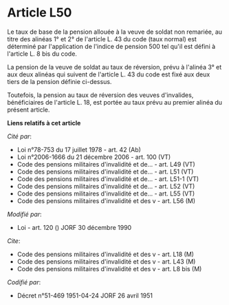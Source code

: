 # Article L50

Le taux de base de la pension allouée à la veuve de soldat non remariée, au titre des alinéas 1° et 2° de l'article L. 43 du
code (taux normal) est déterminé par l'application de l'indice de pension 500 tel qu'il est défini à l'article L. 8 bis du
code.

La pension de la veuve de soldat au taux de réversion, prévu à l'alinéa 3° et aux deux alinéas qui suivent de l'article L. 43
du code est fixé aux deux tiers de la pension définie ci-dessus.

Toutefois, la pension au taux de réversion des veuves d'invalides, bénéficiaires de l'article L. 18, est portée au taux prévu
au premier alinéa du présent article.

**Liens relatifs à cet article**

_Cité par_:

  - Loi n°78-753 du 17 juillet 1978 - art. 42 (Ab)
  - Loi n°2006-1666 du 21 décembre 2006 - art. 100 (VT)
  - Code des pensions militaires d'invalidité et de... - art. L49 (VT)
  - Code des pensions militaires d'invalidité et de... - art. L51 (VT)
  - Code des pensions militaires d'invalidité et de... - art. L51-1 (VT)
  - Code des pensions militaires d'invalidité et de... - art. L52 (VT)
  - Code des pensions militaires d'invalidité et de... - art. L55 (VT)
  - Code des pensions militaires d'invalidité et des v - art. L56 (M)

_Modifié par_:

  - Loi - art. 120 () JORF 30 décembre 1990

_Cite_:

  - Code des pensions militaires d'invalidité et des v - art. L18 (M)
  - Code des pensions militaires d'invalidité et des v - art. L43 (M)
  - Code des pensions militaires d'invalidité et des v - art. L8 bis (M)

_Codifié par_:

  - Décret n°51-469 1951-04-24 JORF 26 avril 1951
